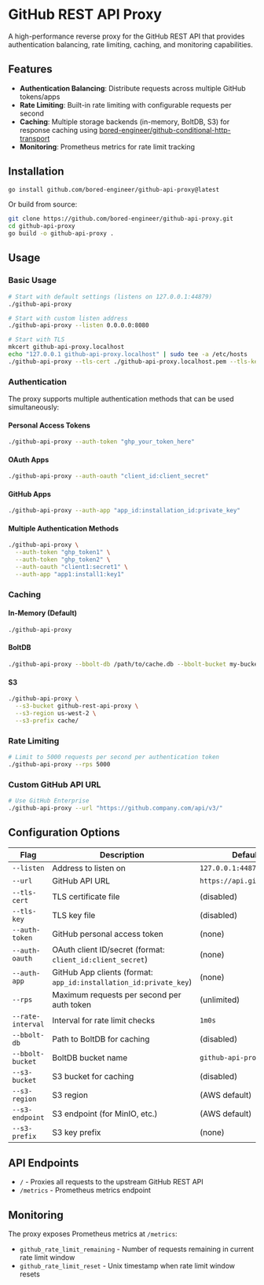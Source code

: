# GitHub REST API Proxy

A high-performance reverse proxy for the GitHub REST API that provides authentication balancing, rate limiting, caching, and monitoring capabilities.

## Features

- **Authentication Balancing**: Distribute requests across multiple GitHub tokens/apps
- **Rate Limiting**: Built-in rate limiting with configurable requests per second
- **Caching**: Multiple storage backends (in-memory, BoltDB, S3) for response caching using [bored-engineer/github-conditional-http-transport](https://github.com/bored-engineer/github-conditional-http-transport)
- **Monitoring**: Prometheus metrics for rate limit tracking

## Installation

```bash
go install github.com/bored-engineer/github-api-proxy@latest
```

Or build from source:

```bash
git clone https://github.com/bored-engineer/github-api-proxy.git
cd github-api-proxy
go build -o github-api-proxy .
```

## Usage

### Basic Usage

```bash
# Start with default settings (listens on 127.0.0.1:44879)
./github-api-proxy

# Start with custom listen address
./github-api-proxy --listen 0.0.0.0:8080

# Start with TLS
mkcert github-api-proxy.localhost
echo "127.0.0.1 github-api-proxy.localhost" | sudo tee -a /etc/hosts
./github-api-proxy --tls-cert ./github-api-proxy.localhost.pem --tls-key ./github-api-proxy.localhost-key.pem
```

### Authentication

The proxy supports multiple authentication methods that can be used simultaneously:

#### Personal Access Tokens
```bash
./github-api-proxy --auth-token "ghp_your_token_here"
```

#### OAuth Apps
```bash
./github-api-proxy --auth-oauth "client_id:client_secret"
```

#### GitHub Apps
```bash
./github-api-proxy --auth-app "app_id:installation_id:private_key"
```

#### Multiple Authentication Methods
```bash
./github-api-proxy \
  --auth-token "ghp_token1" \
  --auth-token "ghp_token2" \
  --auth-oauth "client1:secret1" \
  --auth-app "app1:install1:key1"
```

### Caching

#### In-Memory (Default)
```bash
./github-api-proxy
```

#### BoltDB
```bash
./github-api-proxy --bbolt-db /path/to/cache.db --bbolt-bucket my-bucket
```

#### S3
```bash
./github-api-proxy \
  --s3-bucket github-rest-api-proxy \
  --s3-region us-west-2 \
  --s3-prefix cache/
```

### Rate Limiting

```bash
# Limit to 5000 requests per second per authentication token
./github-api-proxy --rps 5000
```

### Custom GitHub API URL

```bash
# Use GitHub Enterprise
./github-api-proxy --url "https://github.company.com/api/v3/"
```

## Configuration Options

| Flag | Description | Default |
|------|-------------|---------|
| `--listen` | Address to listen on | `127.0.0.1:44879` |
| `--url` | GitHub API URL | `https://api.github.com/` |
| `--tls-cert` | TLS certificate file | (disabled) |
| `--tls-key` | TLS key file | (disabled) |
| `--auth-token` | GitHub personal access token | (none) |
| `--auth-oauth` | OAuth client ID/secret (format: `client_id:client_secret`) | (none) |
| `--auth-app` | GitHub App clients (format: `app_id:installation_id:private_key`) | (none) |
| `--rps` | Maximum requests per second per auth token | (unlimited) |
| `--rate-interval` | Interval for rate limit checks | `1m0s` |
| `--bbolt-db` | Path to BoltDB for caching | (disabled) |
| `--bbolt-bucket` | BoltDB bucket name | `github-api-proxy` |
| `--s3-bucket` | S3 bucket for caching | (disabled) |
| `--s3-region` | S3 region | (AWS default) |
| `--s3-endpoint` | S3 endpoint (for MinIO, etc.) | (AWS default) |
| `--s3-prefix` | S3 key prefix | (none) |

## API Endpoints

- `/` - Proxies all requests to the upstream GitHub REST API
- `/metrics` - Prometheus metrics endpoint

## Monitoring

The proxy exposes Prometheus metrics at `/metrics`:

- `github_rate_limit_remaining` - Number of requests remaining in current rate limit window
- `github_rate_limit_reset` - Unix timestamp when rate limit window resets
